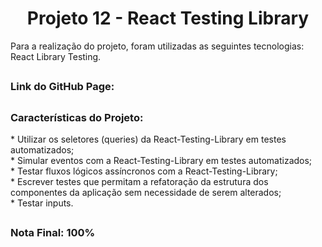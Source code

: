 <h1 align="center">Projeto 12 - React Testing Library</h1>

<div>
  Para a realização do projeto, foram utilizadas as seguintes tecnologias: React Library Testing.
</div>

##

<div>
  <h3>Link do GitHub Page:</h3> 
</div>

##

<div>
  <h3>Características do Projeto:</h3>
  * Utilizar os seletores (queries) da React-Testing-Library em testes automatizados;</br>
  * Simular eventos com a React-Testing-Library em testes automatizados;</br>
  * Testar fluxos lógicos assíncronos com a React-Testing-Library;</br>
  * Escrever testes que permitam a refatoração da estrutura dos componentes da aplicação sem necessidade de serem alterados;</br>
  * Testar inputs.</br>
</div>

##

<div>
  <h3>Nota Final: 100%</h3>
</div>
